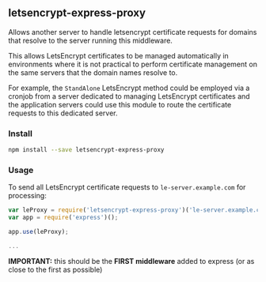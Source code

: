 ## letsencrypt-express-proxy

Allows another server to handle letsencrypt certificate requests for domains that resolve to the server running this middleware.

This allows LetsEncrypt certificates to be managed automatically in environments where it is not practical to perform certificate management on the same servers that the domain names resolve to.

For example, the `StandAlone` LetsEncrypt method could be employed via a cronjob from a server dedicated to managing LetsEncrypt certificates and the application servers could use this module to route the certificate requests to this dedicated server.

### Install

```bash
npm install --save letsencrypt-express-proxy
```

### Usage

To send all LetsEncrypt certificate requests to `le-server.example.com` for processing:

```javascript
var leProxy = require('letsencrypt-express-proxy')('le-server.example.com');
var app = require('express')();

app.use(leProxy);

...
```

**IMPORTANT:** this should be the **FIRST middleware** added to express (or as close to the first as possible)
